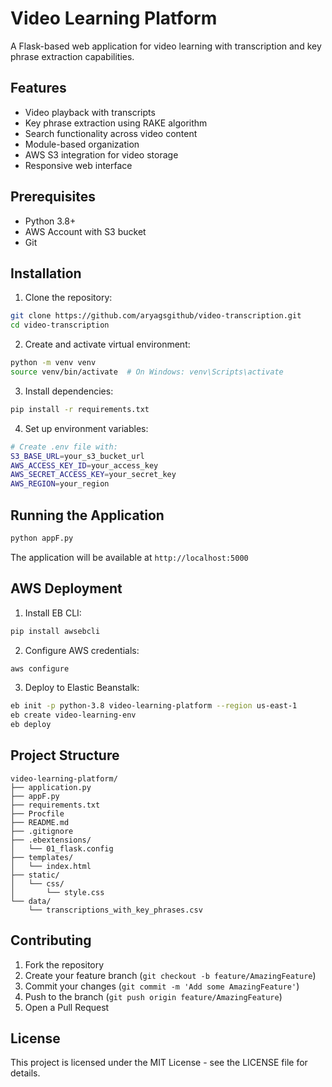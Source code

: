 # Video Learning Platform

A Flask-based web application for video learning with transcription and key phrase extraction capabilities.

## Features

- Video playback with transcripts
- Key phrase extraction using RAKE algorithm
- Search functionality across video content
- Module-based organization
- AWS S3 integration for video storage
- Responsive web interface

## Prerequisites

- Python 3.8+
- AWS Account with S3 bucket
- Git

## Installation

1. Clone the repository:
```bash
git clone https://github.com/aryagsgithub/video-transcription.git
cd video-transcription
```

2. Create and activate virtual environment:
```bash
python -m venv venv
source venv/bin/activate  # On Windows: venv\Scripts\activate
```

3. Install dependencies:
```bash
pip install -r requirements.txt
```

4. Set up environment variables:
```bash
# Create .env file with:
S3_BASE_URL=your_s3_bucket_url
AWS_ACCESS_KEY_ID=your_access_key
AWS_SECRET_ACCESS_KEY=your_secret_key
AWS_REGION=your_region
```

## Running the Application

```bash
python appF.py
```

The application will be available at `http://localhost:5000`

## AWS Deployment

1. Install EB CLI:
```bash
pip install awsebcli
```

2. Configure AWS credentials:
```bash
aws configure
```

3. Deploy to Elastic Beanstalk:
```bash
eb init -p python-3.8 video-learning-platform --region us-east-1
eb create video-learning-env
eb deploy
```

## Project Structure

```
video-learning-platform/
├── application.py
├── appF.py
├── requirements.txt
├── Procfile
├── README.md
├── .gitignore
├── .ebextensions/
│   └── 01_flask.config
├── templates/
│   └── index.html
├── static/
│   └── css/
│       └── style.css
└── data/
    └── transcriptions_with_key_phrases.csv
```

## Contributing

1. Fork the repository
2. Create your feature branch (`git checkout -b feature/AmazingFeature`)
3. Commit your changes (`git commit -m 'Add some AmazingFeature'`)
4. Push to the branch (`git push origin feature/AmazingFeature`)
5. Open a Pull Request

## License

This project is licensed under the MIT License - see the LICENSE file for details. 